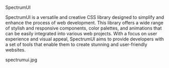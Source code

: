 SpectrumUI

SpectrumUI is a versatile and creative CSS library designed to simplify and enhance the process of web development. This library offers a wide range of stylish and responsive components, color palettes, and animations that can be easily integrated into various web projects. With a focus on user experience and visual appeal, SpectrumUI aims to provide developers with a set of tools that enable them to create stunning and user-friendly websites.

spectrumui.jpg
